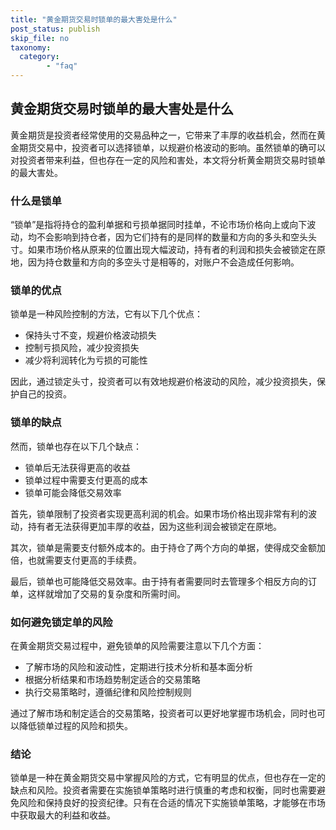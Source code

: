 ```yaml
---
title: "黄金期货交易时锁单的最大害处是什么"
post_status: publish
skip_file: no
taxonomy:
  category:
        - "faq"
---
```


## 黄金期货交易时锁单的最大害处是什么

黄金期货是投资者经常使用的交易品种之一，它带来了丰厚的收益机会，然而在黄金期货交易中，投资者可以选择锁单，以规避价格波动的影响。虽然锁单的确可以对投资者带来利益，但也存在一定的风险和害处，本文将分析黄金期货交易时锁单的最大害处。

### 什么是锁单

“锁单”是指将持仓的盈利单据和亏损单据同时挂单，不论市场价格向上或向下波动，均不会影响到持仓者，因为它们持有的是同样的数量和方向的多头和空头头寸。如果市场价格从原来的位置出现大幅波动，持有者的利润和损失会被锁定在原地，因为持仓数量和方向的多空头寸是相等的，对账户不会造成任何影响。

### 锁单的优点

锁单是一种风险控制的方法，它有以下几个优点：

- 保持头寸不变，规避价格波动损失
- 控制亏损风险，减少投资损失
- 减少将利润转化为亏损的可能性

因此，通过锁定头寸，投资者可以有效地规避价格波动的风险，减少投资损失，保护自己的投资。

### 锁单的缺点

然而，锁单也存在以下几个缺点：

- 锁单后无法获得更高的收益
- 锁单过程中需要支付更高的成本
- 锁单可能会降低交易效率

首先，锁单限制了投资者实现更高利润的机会。如果市场价格出现非常有利的波动，持有者无法获得更加丰厚的收益，因为这些利润会被锁定在原地。

其次，锁单是需要支付额外成本的。由于持仓了两个方向的单据，使得成交金额加倍，也就需要支付更高的手续费。

最后，锁单也可能降低交易效率。由于持有者需要同时去管理多个相反方向的订单，这样就增加了交易的复杂度和所需时间。

### 如何避免锁定单的风险

在黄金期货交易过程中，避免锁单的风险需要注意以下几个方面：

- 了解市场的风险和波动性，定期进行技术分析和基本面分析
- 根据分析结果和市场趋势制定适合的交易策略
- 执行交易策略时，遵循纪律和风险控制规则

通过了解市场和制定适合的交易策略，投资者可以更好地掌握市场机会，同时也可以降低锁单过程的风险和损失。

### 结论

锁单是一种在黄金期货交易中掌握风险的方式，它有明显的优点，但也存在一定的缺点和风险。投资者需要在实施锁单策略时进行慎重的考虑和权衡，同时也需要避免风险和保持良好的投资纪律。只有在合适的情况下实施锁单策略，才能够在市场中获取最大的利益和收益。
